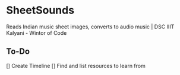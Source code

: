 # SheetSounds
Reads Indian music sheet images, converts to audio music | DSC IIIT Kalyani - Wintor of Code

## To-Do
[] Create Timeline
[] Find and list resources to learn from
